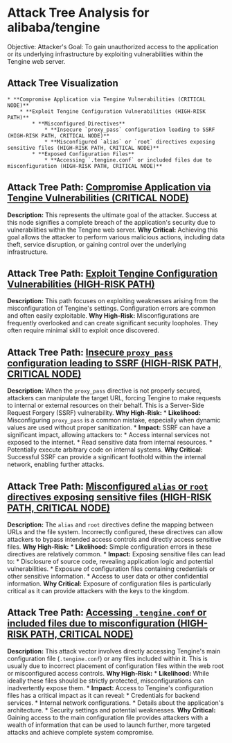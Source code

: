 # Attack Tree Analysis for alibaba/tengine

Objective: Attacker's Goal: To gain unauthorized access to the application or its underlying infrastructure by exploiting vulnerabilities within the Tengine web server.

## Attack Tree Visualization

```
* **Compromise Application via Tengine Vulnerabilities (CRITICAL NODE)**
    * **Exploit Tengine Configuration Vulnerabilities (HIGH-RISK PATH)**
        * **Misconfigured Directives**
            * **Insecure `proxy_pass` configuration leading to SSRF (HIGH-RISK PATH, CRITICAL NODE)**
            * **Misconfigured `alias` or `root` directives exposing sensitive files (HIGH-RISK PATH, CRITICAL NODE)**
        * **Exposed Configuration Files**
            * **Accessing `.tengine.conf` or included files due to misconfiguration (HIGH-RISK PATH, CRITICAL NODE)**
```


## Attack Tree Path: [Compromise Application via Tengine Vulnerabilities (CRITICAL NODE)](./attack_tree_paths/compromise_application_via_tengine_vulnerabilities_(critical_node).md)

**Description:** This represents the ultimate goal of the attacker. Success at this node signifies a complete breach of the application's security due to vulnerabilities within the Tengine web server.
**Why Critical:** Achieving this goal allows the attacker to perform various malicious actions, including data theft, service disruption, or gaining control over the underlying infrastructure.

## Attack Tree Path: [Exploit Tengine Configuration Vulnerabilities (HIGH-RISK PATH)](./attack_tree_paths/exploit_tengine_configuration_vulnerabilities_(high-risk_path).md)

**Description:** This path focuses on exploiting weaknesses arising from the misconfiguration of Tengine's settings. Configuration errors are common and often easily exploitable.
**Why High-Risk:** Misconfigurations are frequently overlooked and can create significant security loopholes. They often require minimal skill to exploit once discovered.

## Attack Tree Path: [Insecure `proxy_pass` configuration leading to SSRF (HIGH-RISK PATH, CRITICAL NODE)](./attack_tree_paths/insecure_`proxy_pass`_configuration_leading_to_ssrf_(high-risk_path,_critical_node).md)

**Description:** When the `proxy_pass` directive is not properly secured, attackers can manipulate the target URL, forcing Tengine to make requests to internal or external resources on their behalf. This is a Server-Side Request Forgery (SSRF) vulnerability.
**Why High-Risk:**
    * **Likelihood:** Misconfiguring `proxy_pass` is a common mistake, especially when dynamic values are used without proper sanitization.
    * **Impact:** SSRF can have a significant impact, allowing attackers to:
        * Access internal services not exposed to the internet.
        * Read sensitive data from internal resources.
        * Potentially execute arbitrary code on internal systems.
**Why Critical:** Successful SSRF can provide a significant foothold within the internal network, enabling further attacks.

## Attack Tree Path: [Misconfigured `alias` or `root` directives exposing sensitive files (HIGH-RISK PATH, CRITICAL NODE)](./attack_tree_paths/misconfigured_`alias`_or_`root`_directives_exposing_sensitive_files_(high-risk_path,_critical_node).md)

**Description:** The `alias` and `root` directives define the mapping between URLs and the file system. Incorrectly configured, these directives can allow attackers to bypass intended access controls and directly access sensitive files.
**Why High-Risk:**
    * **Likelihood:** Simple configuration errors in these directives are relatively common.
    * **Impact:** Exposing sensitive files can lead to:
        * Disclosure of source code, revealing application logic and potential vulnerabilities.
        * Exposure of configuration files containing credentials or other sensitive information.
        * Access to user data or other confidential information.
**Why Critical:** Exposure of configuration files is particularly critical as it can provide attackers with the keys to the kingdom.

## Attack Tree Path: [Accessing `.tengine.conf` or included files due to misconfiguration (HIGH-RISK PATH, CRITICAL NODE)](./attack_tree_paths/accessing_`.tengine.conf`_or_included_files_due_to_misconfiguration_(high-risk_path,_critical_node).md)

**Description:** This attack vector involves directly accessing Tengine's main configuration file (`.tengine.conf`) or any files included within it. This is usually due to incorrect placement of configuration files within the web root or misconfigured access controls.
**Why High-Risk:**
    * **Likelihood:** While ideally these files should be strictly protected, misconfigurations can inadvertently expose them.
    * **Impact:** Access to Tengine's configuration files has a critical impact as it can reveal:
        * Credentials for backend services.
        * Internal network configurations.
        * Details about the application's architecture.
        * Security settings and potential weaknesses.
**Why Critical:** Gaining access to the main configuration file provides attackers with a wealth of information that can be used to launch further, more targeted attacks and achieve complete system compromise.

